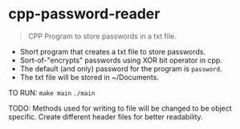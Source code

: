 # cpp-password-reader

> CPP Program to store passwords in a txt file.

- Short program that creates a txt file to store passwords.
- Sort-of-"encrypts" passwords using XOR bit operator in cpp.
- The default (and only) password for the program is `password`.
- The txt file will be stored in ~/Documents.

TO RUN:
`make main`
`./main`

TODO:
Methods used for writing to file will be changed to be object specific.
Create different header files for better readability.
